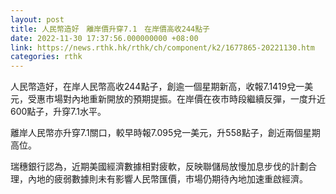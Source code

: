 ```yaml
---
layout: post
title: 人民幣造好　離岸價升穿7.1　在岸價高收244點子
date: 2022-11-30 17:37:56.000000000 +08:00
link: https://news.rthk.hk/rthk/ch/component/k2/1677865-20221130.htm
categories: rthk
---
```


人民幣造好，在岸人民幣高收244點子，創逾一個星期新高，收報7.1419兌一美元，受惠市場對內地重新開放的預期提振。在岸價在夜市時段繼續反彈，一度升近600點子，升穿7.1水平。

離岸人民幣亦升穿7.1關口，較早時報7.095兌一美元，升558點子，創近兩個星期高位。

瑞穗銀行認為，近期美國經濟數據相對疲軟，反映聯儲局放慢加息步伐的計劃合理，內地的疲弱數據則未有影響人民幣匯價，市場仍期待內地加速重啟經濟。
